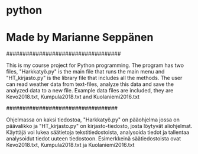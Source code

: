 # python
# Made by Marianne Seppänen

################################### 

This is my course project for Python programming. 
The program has two files, "Harkkatyö.py" is the main file that runs the main menu and "HT_kirjasto.py" is the library file that includes all the methods. 
The user can read weather data from text-files, analyze this data and save the analyzed data to a new file. 
Example data files are included, they are Kevo2018.txt, Kumpula2018.txt and Kuolaniemi2016.txt

##################################

Ohjelmassa on kaksi tiedostoa, "Harkkatyö.py" on pääohjelma jossa on päävalikko ja "HT_kirjasto.py" on kirjasto-tiedosto, josta löytyvät aliohjelmat. 
Käyttäjä voi lukea säätietoja tekstitiedostoista, analysoida tiedot ja tallentaa analysoidut tiedot uuteen tiedostoon. 
Esimerkkeinä säätiedostoista ovat Kevo2018.txt, Kumpula2018.txt ja Kuolaniemi2016.txt

